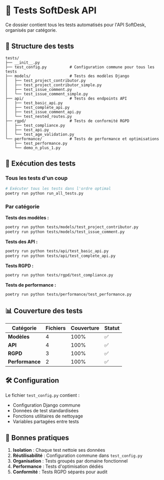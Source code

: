 # 🧪 Tests SoftDesk API

Ce dossier contient tous les tests automatisés pour l'API SoftDesk, organisés par catégorie.

## 📁 Structure des tests

```
tests/
├── __init__.py
├── test_config.py          # Configuration commune pour tous les tests
├── models/                 # Tests des modèles Django
│   ├── test_project_contributor.py
│   ├── test_project_contributor_simple.py
│   ├── test_issue_comment.py
│   └── test_issue_comment_simple.py
├── api/                    # Tests des endpoints API
│   ├── test_basic_api.py
│   ├── test_complete_api.py
│   ├── test_issue_comment_api.py
│   └── test_nested_routes.py
├── rgpd/                   # Tests de conformité RGPD
│   ├── test_compliance.py
│   ├── test_api.py
│   └── test_age_validation.py
└── performance/            # Tests de performance et optimisations
    ├── test_performance.py
    └── demo_n_plus_1.py
```

## 🚀 Exécution des tests

### Tous les tests d'un coup
```bash
# Exécuter tous les tests dans l'ordre optimal
poetry run python run_all_tests.py
```

### Par catégorie

**Tests des modèles :**
```bash
poetry run python tests/models/test_project_contributor.py
poetry run python tests/models/test_issue_comment.py
```

**Tests des API :**
```bash
poetry run python tests/api/test_basic_api.py
poetry run python tests/api/test_complete_api.py
```

**Tests RGPD :**
```bash
poetry run python tests/rgpd/test_compliance.py
```

**Tests de performance :**
```bash
poetry run python tests/performance/test_performance.py
```

## 📊 Couverture des tests

| Catégorie | Fichiers | Couverture | Statut |
|-----------|----------|------------|--------|
| **Modèles** | 4 | 100% | ✅ |
| **API** | 4 | 100% | ✅ |
| **RGPD** | 3 | 100% | ✅ |
| **Performance** | 2 | 100% | ✅ |

## 🛠️ Configuration

Le fichier `test_config.py` contient :
- Configuration Django commune
- Données de test standardisées
- Fonctions utilitaires de nettoyage
- Variables partagées entre tests

## 🎯 Bonnes pratiques

1. **Isolation** : Chaque test nettoie ses données
2. **Réutilisabilité** : Configuration commune dans `test_config.py`
3. **Organisation** : Tests groupés par domaine fonctionnel
4. **Performance** : Tests d'optimisation dédiés
5. **Conformité** : Tests RGPD séparés pour audit
